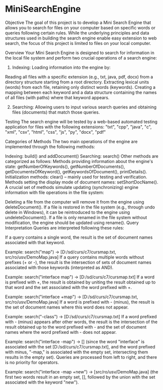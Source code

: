 # MiniSearchEngine
Objective
The goal of this project is to develop a Mini Search Engine that allows you to search for files on your computer based on specific words or queries following certain rules. While the underlying principles and data structures used in building the search engine enable easy extension to web search, the focus of this project is limited to files on your local computer.

Overview
Your Mini Search Engine is designed to search for information in the local file system and perform two crucial operations of a search engine:

1. Indexing: Loading information into the engine by:

Reading all files with a specific extension (e.g., txt, java, pdf, docx) from a directory structure starting from a root directory.
Extracting lexical units (words) from each file, retaining only distinct words (keywords).
Creating a mapping between each keyword and a data structure containing the names of all files (with paths) where that keyword appears.

2. Searching: Allowing users to input various search queries and obtaining files (documents) that match those queries.

Testing
The search engine will be tested by a web-based automated testing application for files with the following extensions:
"txt", "cpp", "java", "c", "xml", "csv", "html", "css", "js", "py", "docx", "pdf"

Categories of Methods
The two main operations of the engine are implemented through the following methods:

Indexing: build() and addDocument()
Searching: search()
Other methods are categorized as follows:
Methods providing information about the engine's state: getNumberOfKeywords(), getNumberOfDocuments(), getDocumentsOfKeyword(), getKeywordsOfDocument(), printDetails().
Initialization methods: clear() – mainly used for testing and verification.
Methods setting the display mode of document names: setShortDocName().
A crucial set of methods simulate updating (synchronizing) engine information with file operations in the file system:

Deleting a file from the computer will remove it from the engine using deleteDocument().
If a file is restored in the file system (e.g., through undo delete in Windows), it can be reintroduced to the engine using undeleteDocument().
If a file is only renamed in the file system without modification, the engine should be updated using rename().
Query Interpretation
Queries are interpreted following these rules:

If a query contains a single word, the result is the set of document names associated with that keyword.

Example: search("map") -> [D:/sd/curs/c7/cursmap.txt, src/ro/usv/DemoMap.java]
If a query contains multiple words without prefixes (+ or -), the result is the intersection of sets of document names associated with those keywords (interpreted as AND).

Example: search("interface map") -> [D:/sd/curs/c7/cursmap.txt]
If a word is prefixed with +, the result is obtained by uniting the result obtained up to that word and the set associated with the word prefixed with +.

Example: search("interface +map") -> [D:/sd/curs/c7/cursmap.txt, src/ro/usv/DemoMap.java]
If a word is prefixed with - (minus), the result is the set of document names where this word does not appear.

Example: search("-class") -> [D:/sd/curs/c7/cursmap.txt]
If a word prefixed with - (minus) appears after other words, the result is the intersection of the result obtained up to the word prefixed with - and the set of document names where the word prefixed with - does not appear.

Example: search("interface -map") -> [] (since the word "interface" is associated with the set [D:/sd/curs/c7/cursmap.txt], and the word prefixed with minus, "-map," is associated with the empty set, intersecting them results in the empty set).
Queries are processed from left to right, and there is no priority for operators.

Example: search("interface -map +new") -> [src/ro/usv/DemoMap.java] (the first two words result in an empty set, [], followed by the union with the set associated with the keyword "new").
